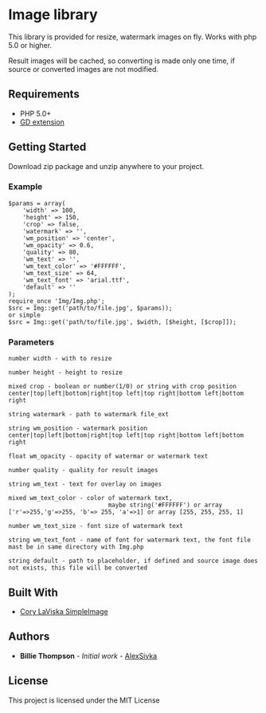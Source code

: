 # Image library

This library is provided for resize, watermark images on fly.
Works with php 5.0 or higher.

Result images will be cached, so converting is made only one time,
if source or converted images are not modified.

## Requirements

- PHP 5.0+
- [GD extension](http://php.net/manual/en/book.image.php)

## Getting Started

Download zip package and unzip anywhere to your project.

### Example

```
$params = array(
    'width' => 100,
    'height' => 150,
    'crop' => false,
    'watermark' => '',
    'wm_position' => 'center',
    'wm_opacity' => 0.6,
    'quality' => 80,
    'wm_text' => '',
    'wm_text_color' => '#FFFFFF',
    'wm_text_size' => 64,
    'wm_text_font' => 'arial.ttf',
    'default' => ''
);
require_once 'Img/Img.php';
$src = Img::get('path/to/file.jpg', $params));
or simple
$src = Img::get('path/to/file.jpg', $width, [$height, [$crop]]);
```

### Parameters

```
number width - with to resize

number height - height to resize

mixed crop - boolean or number(1/0) or string with crop position        center|top|left|bottom|right|top left|top right|bottom left|bottom right

string watermark - path to watermark file_ext

string wm_position - watermark position center|top|left|bottom|right|top left|top right|bottom left|bottom right

float wm_opacity - opacity of watermar or watermark text

number quality - quality for result images

string wm_text - text for overlay on images

mixed wm_text_color - color of watermark text,
							maybe string('#FFFFFF') or array ['r'=>255,'g'=>255, 'b'=> 255, 'a'=>1] or array [255, 255, 255, 1]

number wm_text_size - font size of watermark text

string wm_text_font - name of font for watermark text, the font file mast be in same directory with Img.php

string default - path to placeholder, if defined and source image does not exists, this file will be converted

```


## Built With

* [Cory LaViska SimpleImage](https://github.com/claviska/SimpleImage)

## Authors

* **Billie Thompson** - *Initial work* - [AlexSivka](https://github.com/alexSivka/)

## License

This project is licensed under the MIT License
